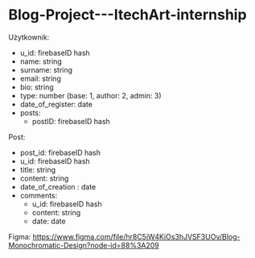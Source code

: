 # Blog-Project---ItechArt-internship

Użytkownik:

- u_id: firebaseID hash
- name: string
- surname: string
- email: string
- bio: string
- type: number (base: 1, author: 2, admin: 3)
- date_of_register: date
- posts:
  - postID: firebaseID hash

Post:

- post_id: firebaseID hash
- u_id: firebaseID hash
- title: string
- content: string
- date_of_creation : date
- comments:
  - u_id: firebaseID hash
  - content: string
  - date: date

Figma:
https://www.figma.com/file/hr8C5iW4KiOs3hJVSF3UOv/Blog-Monochromatic-Design?node-id=88%3A209
